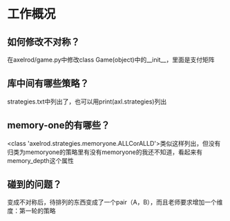 # 工作概况

## 如何修改不对称？

在axelrod/game.py中修改class Game(object)中的__init__，里面是支付矩阵

## 库中间有哪些策略？

strategies.txt中列出了，也可以用print(axl.strategies)列出

## memory-one的有哪些？

<class 'axelrod.strategies.memoryone.ALLCorALLD'>类似这样列出，但没有归类为memoryone的策略里有没有memoryone的我还不知道，看起来有memory_depth这个属性

## 碰到的问题？

变成不对称后，待排列的东西变成了一个pair（A，B），而且老师要求增加一个维度：第一轮的策略